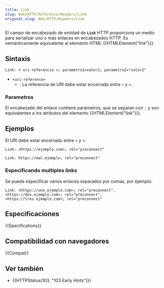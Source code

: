 ```yaml
---
title: Link
slug: Web/HTTP/Reference/Headers/Link
original_slug: Web/HTTP/Headers/Link
---
```


El campo de encabezado de entidad de **`Link`** HTTP proporciona un medio para serializar uno o más enlaces en encabezados HTTP. Es semánticamente equivalente al elemento HTML {{HTMLElement("link")}}.

## Sintaxis

```
Link: < uri-referencia >; parametro1=valor1; parametro2="valor2"
```

- `<uri-reference>`
  - : La referencia de URI debe estar encerrada entre `<` y `>`.

### Parametros

El encabezado del enlace contiene parámetros, que se separan con `;` y son equivalentes a los atributos del elemento {{HTMLElement("link")}}.

## Ejemplos

El URI debe estar encerrado entre `<` y `>`:

```http example-good
Link: <https://ejemplo.com>; rel="preconnect"
```

```http example-bad
Link: https://mal.ejemplo; rel="preconnect"
```

### Especificando multiples links

Se puede especificar varios enlaces separados por comas, por ejemplo:

```
Link: <https://uno.ejemplo.com>; rel="preconnect", <https://dos.ejemplo.com>; rel="preconnect", <https://tres.ejemplo.com>; rel="preconnect"
```

## Especificaciones

{{Specifications}}

## Compatibilidad con navegadores

{{Compat}}

## Ver también

- {{HTTPStatus(103, "103 Early Hints")}}
